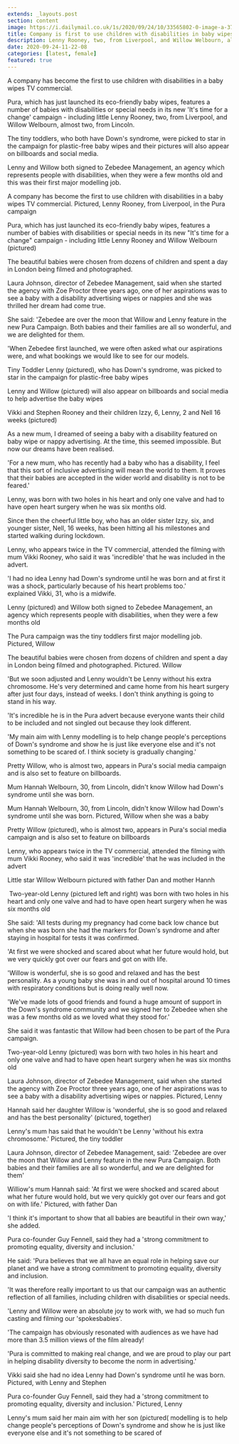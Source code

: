 ```yaml
---
extends: _layouts.post
section: content
image: https://i.dailymail.co.uk/1s/2020/09/24/10/33565802-0-image-a-37_1600940682378.jpg 
title: Company is first to use children with disabilities in baby wipes TV ad 
description: Lenny Rooney, two, from Liverpool, and Willow Welbourn, almost two, from Lincoln. who both have Downs syndrome, star in Puras eco-friendly baby wipes advert. 
date: 2020-09-24-11-22-08 
categories: [latest, female] 
featured: true 
--- 
```

A company has become the first to use children with disabilities in a baby wipes TV commercial.

Pura, which has just launched its eco-friendly baby wipes, features a number of babies with disabilities or special needs in its new 'It's time for a change' campaign - including little Lenny Rooney, two, from Liverpool, and Willow Welbourn, almost two, from Lincoln.

The tiny toddlers, who both have Down's syndrome, were picked to star in the campaign for plastic-free baby wipes and their pictures will also appear on billboards and social media.

Lenny and Willow both signed to Zebedee Management, an agency which represents people with disabilities, when they were a few months old and this was their first major modelling job.

A company has become the first to use children with disabilities in a baby wipes TV commercial. Pictured, Lenny Rooney, from Liverpool, in the Pura campaign

Pura, which has just launched its eco-friendly baby wipes, features a number of babies with disabilities or special needs in its new "It's time for a change" campaign - including little Lenny Rooney and Willow Welbourn (pictured)

The beautiful babies were chosen from dozens of children and spent a day in London being filmed and photographed.

Laura Johnson, director of Zebedee Management, said when she started the agency with Zoe Proctor three years ago, one of her aspirations was to see a baby with a disability advertising wipes or nappies and she was thrilled her dream had come true.

She said: 'Zebedee are over the moon that Willow and Lenny feature in the new Pura Campaign. Both babies and their families are all so wonderful, and we are delighted for them.

'When Zebedee first launched, we were often asked what our aspirations were, and what bookings we would like to see for our models.  

Tiny Toddler Lenny (pictured), who has Down's syndrome, was picked to star in the campaign for plastic-free baby wipes

Lenny and Willow (pictured) will also appear on billboards and social media to help advertise the baby wipes

Vikki and Stephen Rooney and their children Izzy, 6, Lenny, 2 and Nell 16 weeks (pictured)

As a new mum, I dreamed of seeing a baby with a disability featured on baby wipe or nappy advertising. At the time, this seemed impossible. But now our dreams have been realised.

'For a new mum, who has recently had a baby who has a disability, I feel that this sort of inclusive advertising will mean the world to them. It proves that their babies are accepted in the wider world and disability is not to be feared.' 

Lenny, was born with two holes in his heart and only one valve and had to have open heart surgery when he was six months old.

Since then the cheerful little boy, who has an older sister Izzy, six, and younger sister, Nell, 16 weeks, has been hitting all his milestones and started walking during lockdown.

Lenny, who appears twice in the TV commercial, attended the filming with mum Vikki Rooney, who said it was 'incredible' that he was included in the advert.

 'I had no idea Lenny had Down's syndrome until he was born and at first it was a shock, particularly because of his heart problems too.' explained Vikki, 31, who is a midwife.

Lenny (pictured) and Willow both signed to Zebedee Management, an agency which represents people with disabilities, when they were a few months old 

The Pura campaign was the tiny toddlers first major modelling job. Pictured, Willow

The beautiful babies were chosen from dozens of children and spent a day in London being filmed and photographed. Pictured. Willow

'But we soon adjusted and Lenny wouldn't be Lenny without his extra chromosome. He's very determined and came home from his heart surgery after just four days, instead of weeks. I don't think anything is going to stand in his way.

'It's incredible he is in the Pura advert because everyone wants their child to be included and not singled out because they look different.

'My main aim with Lenny modelling is to help change people's perceptions of Down's syndrome and show he is just like everyone else and it's not something to be scared of. I think society is gradually changing.'

Pretty Willow, who is almost two, appears in Pura's social media campaign and is also set to feature on billboards.

Mum Hannah Welbourn, 30, from Lincoln, didn't know Willow had Down's syndrome until she was born.

Mum Hannah Welbourn, 30, from Lincoln, didn't know Willow had Down's syndrome until she was born. Pictured, Willow when she was a baby 

Pretty Willow (pictured), who is almost two, appears in Pura's social media campaign and is also set to feature on billboards

Lenny, who appears twice in the TV commercial, attended the filming with mum Vikki Rooney, who said it was 'incredible' that he was included in the advert

Little star Willow Welbourn pictured with father Dan and mother Hannh

 Two-year-old Lenny (pictured left and right) was born with two holes in his heart and only one valve and had to have open heart surgery when he was six months old

She said: 'All tests during my pregnancy had come back low chance but when she was born she had the markers for Down's syndrome and after staying in hospital for tests it was confirmed.

'At first we were shocked and scared about what her future would hold, but we very quickly got over our fears and got on with life.

'Willow is wonderful, she is so good and relaxed and has the best personality. As a young baby she was in and out of hospital around 10 times with respiratory conditions but is doing really well now.

'We've made lots of good friends and found a huge amount of support in the Down's syndrome community and we signed her to Zebedee when she was a few months old as we loved what they stood for.'

She said it was fantastic that Willow had been chosen to be part of the Pura campaign.

Two-year-old Lenny (pictured) was born with two holes in his heart and only one valve and had to have open heart surgery when he was six months old

Laura Johnson, director of Zebedee Management, said when she started the agency with Zoe Proctor three years ago, one of her aspirations was to see a baby with a disability advertising wipes or nappies. Pictured, Lenny

Hannah said her daughter Willow is 'wonderful, she is so good and relaxed and has the best personality' (pictured, together)

Lenny's mum has said that he wouldn't be Lenny 'without his extra chromosome.' Pictured, the tiny toddler

Laura Johnson, director of Zebedee Management, said: 'Zebedee are over the moon that Willow and Lenny feature in the new Pura Campaign. Both babies and their families are all so wonderful, and we are delighted for them' 

Williow's mum Hannah said: 'At first we were shocked and scared about what her future would hold, but we very quickly got over our fears and got on with life.' Pictured, with father Dan

'I think it's important to show that all babies are beautiful in their own way,' she added.

Pura co-founder Guy Fennell, said they had a 'strong commitment to promoting equality, diversity and inclusion.'

He said: 'Pura believes that we all have an equal role in helping save our planet and we have a strong commitment to promoting equality, diversity and inclusion.

'It was therefore really important to us that our campaign was an authentic reflection of all families, including children with disabilities or special needs.

'Lenny and Willow were an absolute joy to work with, we had so much fun casting and filming our 'spokesbabies'.

'The campaign has obviously resonated with audiences as we have had more than 3.5 million views of the film already!

'Pura is committed to making real change, and we are proud to play our part in helping disability diversity to become the norm in advertising.'

Vikki said she had no idea Lenny had Down's syndrome until he was born. Pictured, with Lenny and Stephen

Pura co-founder Guy Fennell, said they had a 'strong commitment to promoting equality, diversity and inclusion.' Pictured, Lenny 

Lenny's mum said her main aim with her son (pictured( modelling is to help change people's perceptions of Down's syndrome and show he is just like everyone else and it's not something to be scared of

